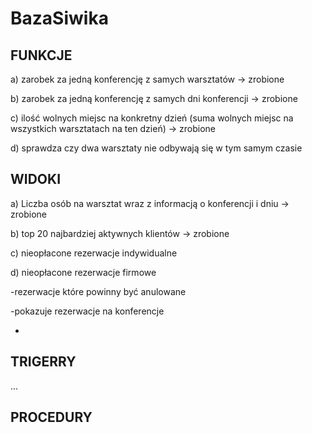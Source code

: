 # BazaSiwika

## FUNKCJE

a) zarobek za jedną konferencję z samych warsztatów -> zrobione

b)  zarobek za jedną konferencję z samych dni konferencji -> zrobione

c) ilość wolnych miejsc na konkretny dzień (suma wolnych miejsc na wszystkich warsztatach na ten dzień) -> zrobione

d) sprawdza czy dwa warsztaty nie odbywają się w tym samym czasie 

## WIDOKI

a) Liczba osób na warsztat wraz z informacją o konferencji i dniu -> zrobione

b) top 20 najbardziej aktywnych klientów -> zrobione

c) nieopłacone rezerwacje indywidualne

d) nieopłacone rezerwacje firmowe

-rezerwacje które powinny być anulowane

-pokazuje rezerwacje na konferencje

-

## TRIGERRY

...

## PROCEDURY
